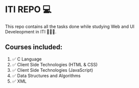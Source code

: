 # ITI REPO 💻

This repo contains all the tasks done while studying Web and UI Develeopment in ITI 👩🏻‍💻.

## Courses included:

1. ✅ C Language
2. ✅ Client Side Technologies (HTML & CSS)
3. ✅ Client Side Technologies (JavaScript)
4. ✅ Data Structures and Algorithms
5. ✅ XML

